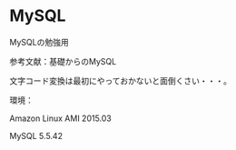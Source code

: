 # MySQL
MySQLの勉強用

参考文献：基礎からのMySQL

文字コード変換は最初にやっておかないと面倒くさい・・・。

環境：

Amazon Linux AMI 2015.03 

MySQL 5.5.42
